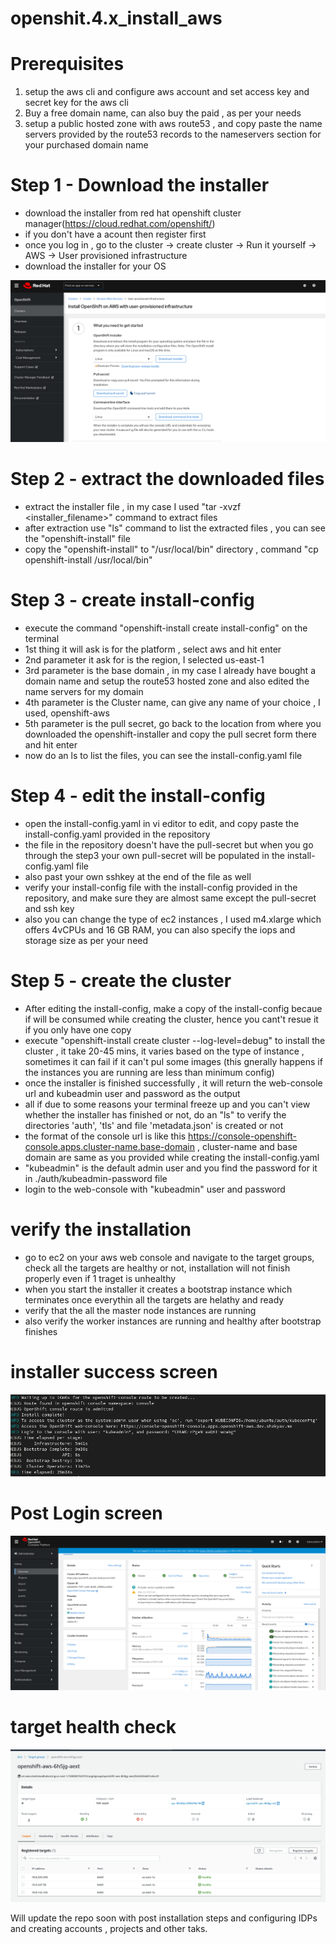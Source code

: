 # openshit.4.x_install_aws

# Prerequisites
  1. setup the aws cli and configure aws account and set access key and secret key for the aws cli
  2. Buy a free domain name, can also buy the paid , as per your needs
  3. setup a public hosted zone with aws route53 , and copy paste the name servers provided by the 
     route53 records to the nameservers section for your purchased domain name

# Step 1 - Download the installer
   - download the installer from red hat openshift cluster manager(https://cloud.redhat.com/openshift/)
   - if you don't have a acount then register first
   - once you log in , go to the cluster -> create cluster -> Run it yourself -> AWS -> User provisioned infrastructure
   - download the installer for your OS

![installer download](./screens/installer-download.png)

# Step 2 - extract the downloaded files
   - extract the installer file , in my case I used "tar -xvzf <installer_filename>" command to extract files
   - after extraction use "ls" command to list the extracted files , you can see the "openshift-install" file
   - copy the "openshift-install" to "/usr/local/bin" directory , command "cp openshift-install /usr/local/bin"

# Step 3 - create install-config
   - execute the command "openshift-install create install-config" on the terminal
   - 1st thing it will ask is for the platform , select aws and hit enter
   - 2nd parameter it ask for is the region, I selected us-east-1
   - 3rd parameter is the base domain , in my case I already have bought a domain name and setup the route53 
     hosted zone and also edited the name servers for my domain
   - 4th  parameter is the Cluster name, can give any name of your choice , I used, openshift-aws
   - 5th parameter is the pull secret, go back to the location from where you downloaded the openshift-installer
     and copy the pull secret form there and hit enter
   - now do an ls to list the files, you can see the install-config.yaml file

# Step 4 - edit the install-config
   - open the install-config.yaml in vi editor to edit, and copy paste the install-config.yaml provided in the repository
   - the file in the repository doesn't have the pull-secret but when you go through the step3 your own pull-secret will be populated in the
     install-config.yaml file
   - also past your own sshkey at the end of the file as well
   - verify your install-config file with the install-config provided in the repository, and make sure they are almost same 
     except the pull-secret and ssh key
   - also you can change the type of ec2 instances , I used m4.xlarge which offers 4vCPUs and 16 GB RAM, you can also specify 
     the iops and storage size as per your need

# Step 5 - create the cluster
   - After editing the install-config, make a copy of the install-config becaue if will be consumed while creating the cluster, 
     hence you cant't resue it if you only have one copy
   - execute "openshift-install create cluster --log-level=debug" to install the cluster , it take 20-45 mins, it varies based on the
     type of instance , sometimes it can fail if it can't pul some images (this gnerally happens if the instances you are running are
     less than minimum config)
   - once the installer is finished successfully , it will return the web-console url and kubeadmin user and password as the output
   - all if due to some reasons your terminal freeze up and you can't view whether the installer has finished or not, do an "ls"
     to verify the directories 'auth', 'tls' and file 'metadata.json' is created or not
   - the format of the console url is like this https://console-openshift-console.apps.cluster-name.base-domain , 
     cluster-name and base domain are same as you provided while creating the install-config.yaml
   - "kubeadmin" is the default admin user and you find the password for it in ./auth/kubeadmin-password file
   - login to the web-console with "kubeadmin" user and password



# verify the installation
   - go to ec2 on your aws web console and navigate to the target groups, check all the targets are healthy or not, 
     installation will not finish properly even if 1 traget is unhealthy
   - when you start the installer it creates a bootstrap instance which terminates once everythin all the targets are helathy and ready
   - verify that the all the master node instances are running
   - also verify the worker instances are running and healthy after bootstrap finishes


# installer success screen

![installer success](./screens/installer-success-screen.png)


# Post Login screen

![post login screen](./screens/post-login.png)


# target health check

![health check screen](./screens/target-health-check.png)




Will update the repo soon with post installation steps and configuring IDPs and creating accounts , projects and other taks.